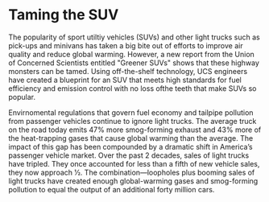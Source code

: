 # Taming the SUV
The popularity of sport utiltiy vehicles (SUVs) and other light trucks such as pick-ups and minivans has
taken a big bite out of efforts to improve air quality and reduce global warming. However, a new report from the Union of Concerned Scientists entitled "Greener SUVs" shows that these highway monsters can be tamed. Using off-the-shelf technology, UCS engineers have created a blueprint for an SUV that meets high standards for fuel efficiency and emission control with no loss ofthe teeth that make SUVs so popular.

Envirnomental regulations that govern fuel economy and tailpipe pollution from passenger vehicles continue to ignore light trucks. The average truck on the road today emits 47% more smog-forming exhaust and 43% more of the heat-trapping gases that cause global warming than the average. The impact of this gap
has been compounded by a dramatic shift in America’s passenger vehicle market. Over the past 2 decades, sales of light trucks have tripled. They once accounted for less than a fifth of new vehicle sales, they now approach 1⁄2. The combination—loopholes plus booming sales of light trucks have created enough global-warming gases and smog-forming pollution to equal the output of an additional forty million cars.